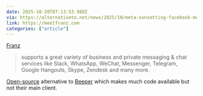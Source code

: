 ```yaml
---
date: 2025-10-20T07:13:53.988Z
via: https://alternativeto.net/news/2025/10/meta-sunsetting-facebook-messenger-desktop-apps-for-macos-and-windows/
link: https://meetfranz.com
categories: ["article"]
---
```

[Franz](https://meetfranz.com)

> supports a great variety of business and private messaging & chat services like Slack, WhatsApp, WeChat, Messenger, Telegram, Google Hangouts, Skype, Zendesk and many more.

[Open-source](https://github.com/meetfranz/franz) alternative to [Beeper](https://www.beeper.com) which makes much code available but not their main client.

